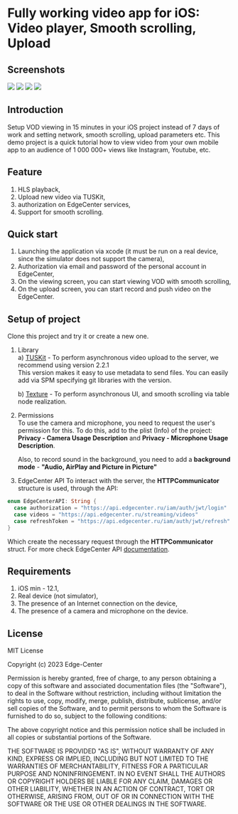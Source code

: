 # Fully working video app for iOS: Video player, Smooth scrolling, Upload

## Screenshots
<img src="/gif/iOS_Vod_demo_github_welcome_screen.png"/>
<img src ="/gif/iOS_Vod_demo_github_viewing_screen.png"/>
<img src ="/gif/iOS_Vod_demo_github_scrolling_screen.png"/>
<img src ="/gif/iOS_Vod_demo_github_upload_screen.png"/>

## Introduction
Setup VOD viewing in 15 minutes in your iOS project instead of 7 days of work and setting network, smooth scrolling, upload parameters etc. This demo project is a quick tutorial how to view video from your own mobile app to an audience of 1 000 000+ views like Instagram, Youtube, etc.

## Feature
1) HLS playback,
2) Upload new video via TUSKit,
3) authorization on EdgeCenter services,
4) Support for smooth scrolling.
 
## Quick start 
  1) Launching the application via xcode (it must be run on a real device, since the simulator does not support the camera),
  2) Authorization via email and password of the personal account in EdgeCenter,
  3) On the viewing screen, you can start viewing VOD with smooth scrolling,
  4) On the upload screen, you can start record and push video on the EdgeCenter.

## Setup of project
Clone this project and try it or create a new one.

1) Library <br />
    a) [TUSKit](https://github.com/tus/TUSKit) - To perform asynchronous video upload to the server, we recommend using  version 2.2.1   
This version makes it easy to use metadata to send files. You can easily add via SPM specifying git libraries with the version.

    b) [Texture](https://github.com/TextureGroup/Texture) - To perform asynchronous UI, and smooth scrolling via table node realization.
  
3) Permissions <br />
  To use the camera and microphone, you need to request the user's permission for this. To do this, add to the plist (Info) of the project:
  **Privacy - Camera Usage Description** and **Privacy - Microphone Usage Description**. <br />

    Also, to record sound in the background, you need to add a **background mode** - **"Audio, AirPlay and Picture in Picture"**

4) EdgeCenter API
  To interact with the server, the **HTTPCommunicator** structure is used, through the API:
  ```swift
enum EdgeCenterAPI: String {
    case authorization = "https://api.edgecenter.ru/iam/auth/jwt/login"
    case videos = "https://api.edgecenter.ru/streaming/videos"
    case refreshToken = "https://api.edgecenter.ru/iam/auth/jwt/refresh"
}
  ```
  Which create the necessary request through the **HTTPCommunicator** struct.
  For more check EdgeCenter API [documentation](https://apidocs.edgecenter.ru/streaming).
  
## Requirements
  1) iOS min - 12.1,
  2) Real device (not simulator),
  3) The presence of an Internet connection on the device,
  4) The presence of a camera and microphone on the device.
  
## License
MIT License

Copyright (c) 2023 Edge-Center

Permission is hereby granted, free of charge, to any person obtaining a copy
of this software and associated documentation files (the "Software"), to deal
in the Software without restriction, including without limitation the rights
to use, copy, modify, merge, publish, distribute, sublicense, and/or sell
copies of the Software, and to permit persons to whom the Software is
furnished to do so, subject to the following conditions:

The above copyright notice and this permission notice shall be included in all
copies or substantial portions of the Software.

THE SOFTWARE IS PROVIDED "AS IS", WITHOUT WARRANTY OF ANY KIND, EXPRESS OR
IMPLIED, INCLUDING BUT NOT LIMITED TO THE WARRANTIES OF MERCHANTABILITY,
FITNESS FOR A PARTICULAR PURPOSE AND NONINFRINGEMENT. IN NO EVENT SHALL THE
AUTHORS OR COPYRIGHT HOLDERS BE LIABLE FOR ANY CLAIM, DAMAGES OR OTHER
LIABILITY, WHETHER IN AN ACTION OF CONTRACT, TORT OR OTHERWISE, ARISING FROM,
OUT OF OR IN CONNECTION WITH THE SOFTWARE OR THE USE OR OTHER DEALINGS IN THE
SOFTWARE.


